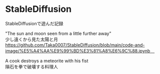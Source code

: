 # StableDiffusion
StableDiffusionで遊んだ記録


"The sun and moon seen from a little further away" <br>
少し遠くから見た太陽と月<br>
https://github.com/Taka0007/StableDiffusion/blob/main/code-and-image/%E5%A4%AA%E9%99%BD%E3%81%A8%E6%9C%88.ipynb　<br>


A cook destroys a meteorite with his fist<br>
隕石を拳で破壊する料理人<br>
